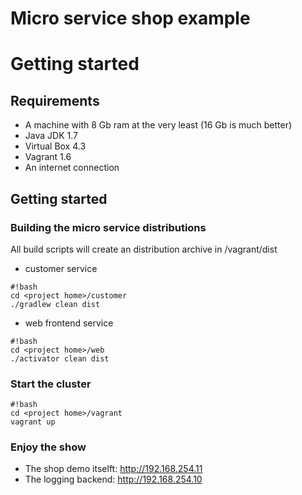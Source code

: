 Micro service shop example
==========================

# Getting started

## Requirements

* A machine with 8 Gb ram at the very least (16 Gb is much better)
* Java JDK 1.7
* Virtual Box 4.3
* Vagrant 1.6
* An internet connection

## Getting started

### Building the micro service distributions

All build scripts will create an distribution archive in <project home>/vagrant/dist

* customer service
```
#!bash
cd <project home>/customer
./gradlew clean dist
```
* web frontend service
```
#!bash
cd <project home>/web
./activator clean dist
```

### Start the cluster

```
#!bash
cd <project home>/vagrant
vagrant up
```

### Enjoy the show

* The shop demo itselft: http://192.168.254.11
* The logging backend: http://192.168.254.10